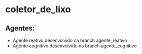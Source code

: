 # coletor_de_lixo

## Agentes:
- Agente reativo desenvolvido na branch agente_reativo
- Agente cognitivo desenvolvido na branch agente_cognitivo
